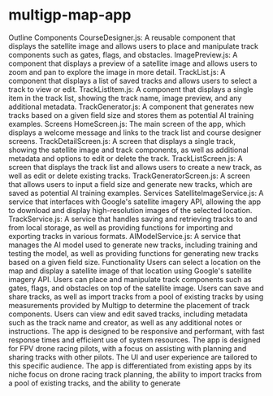 # multigp-map-app

Outline
Components
CourseDesigner.js: A reusable component that displays the satellite image and allows users to place and manipulate track components such as gates, flags, and obstacles.
ImagePreview.js: A component that displays a preview of a satellite image and allows users to zoom and pan to explore the image in more detail.
TrackList.js: A component that displays a list of saved tracks and allows users to select a track to view or edit.
TrackListItem.js: A component that displays a single item in the track list, showing the track name, image preview, and any additional metadata.
TrackGenerator.js: A component that generates new tracks based on a given field size and stores them as potential AI training examples.
Screens
HomeScreen.js: The main screen of the app, which displays a welcome message and links to the track list and course designer screens.
TrackDetailScreen.js: A screen that displays a single track, showing the satellite image and track components, as well as additional metadata and options to edit or delete the track.
TrackListScreen.js: A screen that displays the track list and allows users to create a new track, as well as edit or delete existing tracks.
TrackGeneratorScreen.js: A screen that allows users to input a field size and generate new tracks, which are saved as potential AI training examples.
Services
SatelliteImageService.js: A service that interfaces with Google's satellite imagery API, allowing the app to download and display high-resolution images of the selected location.
TrackService.js: A service that handles saving and retrieving tracks to and from local storage, as well as providing functions for importing and exporting tracks in various formats.
AIModelService.js: A service that manages the AI model used to generate new tracks, including training and testing the model, as well as providing functions for generating new tracks based on a given field size.
Functionality
Users can select a location on the map and display a satellite image of that location using Google's satellite imagery API.
Users can place and manipulate track components such as gates, flags, and obstacles on top of the satellite image.
Users can save and share tracks, as well as import tracks from a pool of existing tracks by using measurements provided by Multigp to determine the placement of track components.
Users can view and edit saved tracks, including metadata such as the track name and creator, as well as any additional notes or instructions.
The app is designed to be responsive and performant, with fast response times and efficient use of system resources.
The app is designed for FPV drone racing pilots, with a focus on assisting with planning and sharing tracks with other pilots. The UI and user experience are tailored to this specific audience.
The app is differentiated from existing apps by its niche focus on drone racing track planning, the ability to import tracks from a pool of existing tracks, and the ability to generate
